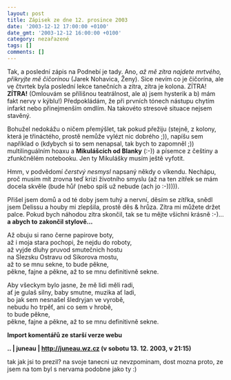 ```yaml
---
layout: post
title: Zápisek ze dne 12. prosince 2003
date: '2003-12-12 17:00:00 +0100'
date_gmt: '2003-12-12 16:00:00 +0100'
category: nezařazené
tags: []
comments: []
---
```

<p>Tak, a poslední zápis na Podnebí je tady. Ano, <em>až mě zítra najdete mrtvého, přikryjte mě čičorínou</em>  (Jarek Nohavica, Ženy). Sice nevím co je čičorína, ale ve čtvrtek byla poslední lekce tanečních a zítra, zítra  je kolona. ZÍTRA! <strong>ZÍTRA!</strong> (Omlouvám se přílišnou teatrálnost, ale a) jsem hysterik a b) mám fakt nervy  v kýblu!) Předpokládám, že při prvních tónech nástupu chytím infarkt nebo přinejmenším omdlím.  Na takovéto stresové situace nejsem stavěný.</p>
<p>Bohužel nedokážu o ničem přemýšlet, tak pokud přežiju (stejně, z kolony, která je třináctého, prostě nemůže vylézt  nic dobrého ;)), napíšu sem například o (kdybych si to sem  nenapsal, tak bych to zapomněl ;)) multilinguálním hoaxu a <strong>Mikulášcích od Blanky</strong> (:-)) a písemce  z češtiny a zfunkčnělém notebooku. Jen ty Mikulášky musím ještě vyfotit.</p>
<p>Hmm, v podvědomí <i title="tady býval odkaz na soubor 'alergik.htm'">čerstvý nesmysl</i> napsaný někdy o víkendu. Nechápu,  proč musím mít zrovna teď krizi životního smyslu (až na ten zítřek se mám docela skvěle  (bude hůř (nebo spíš už nebude (ach jo :-))))).</p>
<p>Přišel jsem domů a od té doby jsem tuhý a nervní, děsím se zítřka, snědl jsem Delissu a houby  mi zlepšila, prostě děs &amp; hrůza. Zítra mi můžete držet palce. Pokud bych náhodou zítra skončil,  tak se tu mějte všichni krásně :-)... <strong>a abych to zakončil stylově...</strong></p>
<p class="odsazeny">Až obuju si rano černe papirove boty,<br>  až i moja stara pochopi, že nejdu do roboty,<br>  až vyjde dluhy pruvod smutečnich hostu <br>  na Slezsku Ostravu od Sikorova mostu,<br>  až to se mnu sekne, to bude pěkne,<br>  pěkne, fajne a pěkne, až to se mnu definitivně sekne.</p>
<p class="odsazeny">Aby všeckym bylo jasne, že mě lidi měli radi,<br>  ať je gulaš silny, baby smutne, muzika ať ladi,<br>  bo jak sem nesnašel šledryjan ve vyrobě,<br>  nebudu ho trpěť, ani co sem v hrobě,<br>  to bude pěkne,<br>  pěkne, fajne a pěkne, až to se mnu definitivně sekne.</p>
<div class="import-komentaru">
<p><strong>Import komentářů ze starší verze webu</strong></p>
<div class="comment">
<p style="font-weight:bold"><span class="compredmet">..</span> | <span class="comname">juneau</span> |  <a href="http://juneau.wz.cz">http://juneau.wz.cz</a> (v&nbsp;sobotu&nbsp;13.&nbsp;12.&nbsp;2003,&nbsp;v&nbsp;21:15)</p>
<p>tak jak jsi to prezil? na svoje tanecni uz nevzpominam, dost mozna proto, ze jsem na tom byl s nervama podobne jako ty :) </p>
</div>
</div>
